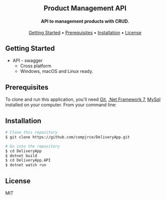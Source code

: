 <h2 align="center">
  Product Management API
</h2>

<h4 align="center">API to management products with CRUD.</h4>

<p align="center">
  <a href="#getting-started">Getting Started</a> •
  <a href="#prerequisites">Prerequisites</a> •
  <a href="#installation">Installation</a> •
  <a href="#license">License</a>
</p>

## Getting Started

* API - swagger
  * Cross platform
  - Windows, macOS and Linux ready.

## Prerequisites

To clone and run this application, you'll need [Git](https://git-scm.com), [.Net Framework 7](https://dotnet.microsoft.com/en-us/download/dotnet/7.0), [MySql](https://www.mysql.com/downloads/) installed on your computer. From your command line:


## Installation
```bash
# Clone this repository
$ git clone https://github.com/compjrce/DeliveryApp.git

# Go into the repository
$ cd DeliveryApp
$ dotnet build
$ cd DeliveryApp.API
$ dotnet watch run
```

## License

MIT
